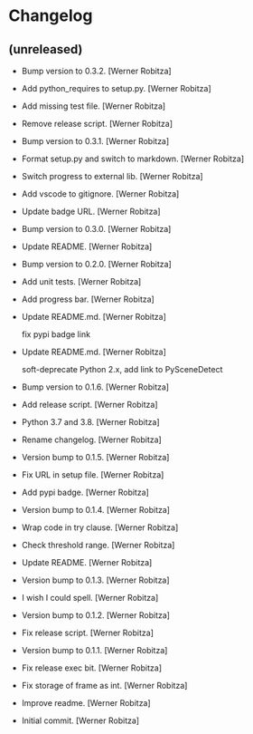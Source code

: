 Changelog
=========


(unreleased)
------------
- Bump version to 0.3.2. [Werner Robitza]
- Add python_requires to setup.py. [Werner Robitza]
- Add missing test file. [Werner Robitza]
- Remove release script. [Werner Robitza]
- Bump version to 0.3.1. [Werner Robitza]
- Format setup.py and switch to markdown. [Werner Robitza]
- Switch progress to external lib. [Werner Robitza]
- Add vscode to gitignore. [Werner Robitza]
- Update badge URL. [Werner Robitza]
- Bump version to 0.3.0. [Werner Robitza]
- Update README. [Werner Robitza]
- Bump version to 0.2.0. [Werner Robitza]
- Add unit tests. [Werner Robitza]
- Add progress bar. [Werner Robitza]
- Update README.md. [Werner Robitza]

  fix pypi badge link
- Update README.md. [Werner Robitza]

  soft-deprecate Python 2.x, add link to PySceneDetect
- Bump version to 0.1.6. [Werner Robitza]
- Add release script. [Werner Robitza]
- Python 3.7 and 3.8. [Werner Robitza]
- Rename changelog. [Werner Robitza]
- Version bump to 0.1.5. [Werner Robitza]
- Fix URL in setup file. [Werner Robitza]
- Add pypi badge. [Werner Robitza]
- Version bump to 0.1.4. [Werner Robitza]
- Wrap code in try clause. [Werner Robitza]
- Check threshold range. [Werner Robitza]
- Update README. [Werner Robitza]
- Version bump to 0.1.3. [Werner Robitza]
- I wish I could spell. [Werner Robitza]
- Version bump to 0.1.2. [Werner Robitza]
- Fix release script. [Werner Robitza]
- Version bump to 0.1.1. [Werner Robitza]
- Fix release exec bit. [Werner Robitza]
- Fix storage of frame as int. [Werner Robitza]
- Improve readme. [Werner Robitza]
- Initial commit. [Werner Robitza]


